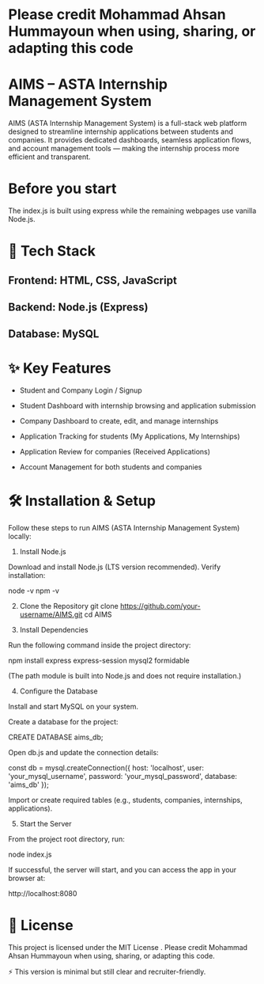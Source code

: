 # Please credit Mohammad Ahsan Hummayoun when using, sharing, or adapting this code

# AIMS – ASTA Internship Management System

AIMS (ASTA Internship Management System) is a full-stack web platform designed to streamline internship applications between students and companies. It provides dedicated dashboards, seamless application flows, and account management tools — making the internship process more efficient and transparent.

# Before you start
The index.js is built using express while the remaining webpages use vanilla Node.js.

# 🚀 Tech Stack

## Frontend: HTML, CSS, JavaScript

## Backend: Node.js (Express)

## Database: MySQL

# ✨ Key Features

- Student and Company Login / Signup

- Student Dashboard with internship browsing and application submission

- Company Dashboard to create, edit, and manage internships

- Application Tracking for students (My Applications, My Internships)

- Application Review for companies (Received Applications)

- Account Management for both students and companies



# 🛠️ Installation & Setup

Follow these steps to run AIMS (ASTA Internship Management System) locally:

1. Install Node.js

Download and install Node.js
 (LTS version recommended).
Verify installation:

node -v
npm -v

2. Clone the Repository
git clone https://github.com/your-username/AIMS.git
cd AIMS

3. Install Dependencies

Run the following command inside the project directory:

npm install express express-session mysql2 formidable


(The path module is built into Node.js and does not require installation.)

4. Configure the Database

Install and start MySQL on your system.

Create a database for the project:

CREATE DATABASE aims_db;


Open db.js and update the connection details:

const db = mysql.createConnection({
    host: 'localhost',
    user: 'your_mysql_username',
    password: 'your_mysql_password',
    database: 'aims_db'
});


Import or create required tables (e.g., students, companies, internships, applications).

5. Start the Server

From the project root directory, run:

node index.js


If successful, the server will start, and you can access the app in your browser at:

http://localhost:8080

# 📜 License

This project is licensed under the MIT License
.
Please credit Mohammad Ahsan Hummayoun when using, sharing, or adapting this code.

⚡ This version is minimal but still clear and recruiter-friendly.
